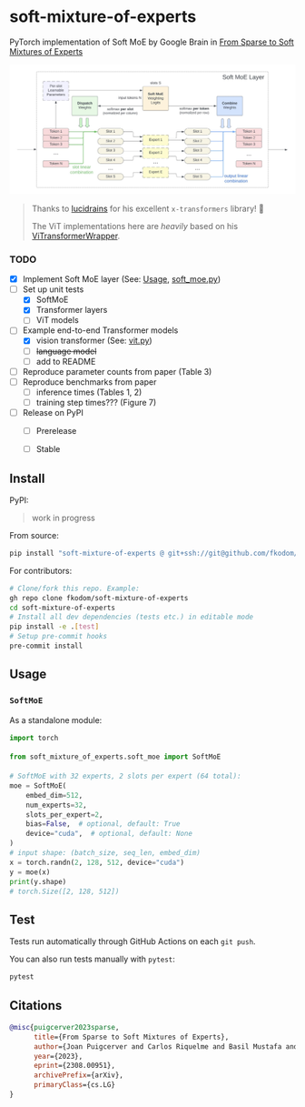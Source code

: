 # soft-mixture-of-experts

PyTorch implementation of Soft MoE by Google Brain in [From Sparse to Soft Mixtures of Experts](https://arxiv.org/abs/2308.00951.pdf)

<img src="doc/soft-moe-layer.jpeg" alt="soft-moe-layer" width="600"/>

> Thanks to [lucidrains](github.com/lucidrains) for his excellent `x-transformers` library! 🎉
> 
> The ViT implementations here are *heavily* based on his [ViTransformerWrapper](https://github.com/lucidrains/x-transformers/blob/7395ebd9bfaea85ef8358e1d46ca176351058017/x_transformers/x_transformers.py#L1215).

### TODO

- [x] Implement Soft MoE layer (See: [Usage](#softmoe), [soft_moe.py](./soft_mixture_of_experts/soft_moe.py))
- [ ] Set up unit tests
    - [x] SoftMoE
    - [x] Transformer layers
    - [ ] ViT models
- [ ] Example end-to-end Transformer models
    - [x] vision transformer (See: [vit.py](./soft_mixture_of_experts/vit.py))
    - [ ] ~~language model~~
    - [ ] add to README
- [ ] Reproduce parameter counts from paper (Table 3)
- [ ] Reproduce benchmarks from paper
    - [ ] inference times (Tables 1, 2)
    - [ ] training step times??? (Figure 7)
- [ ] Release on PyPI
    - [ ] Prerelease
    - [ ] Stable


## Install

PyPI:
> work in progress

From source:
```bash
pip install "soft-mixture-of-experts @ git+ssh://git@github.com/fkodom/soft-mixture-of-experts.git"
```

For contributors:
```bash
# Clone/fork this repo. Example:
gh repo clone fkodom/soft-mixture-of-experts
cd soft-mixture-of-experts
# Install all dev dependencies (tests etc.) in editable mode
pip install -e .[test]
# Setup pre-commit hooks
pre-commit install
```


## Usage

### `SoftMoE`

As a standalone module:

```python
import torch

from soft_mixture_of_experts.soft_moe import SoftMoE

# SoftMoE with 32 experts, 2 slots per expert (64 total):
moe = SoftMoE(
    embed_dim=512,
    num_experts=32,
    slots_per_expert=2,
    bias=False,  # optional, default: True
    device="cuda",  # optional, default: None
)
# input shape: (batch_size, seq_len, embed_dim)
x = torch.randn(2, 128, 512, device="cuda")
y = moe(x)
print(y.shape)
# torch.Size([2, 128, 512])
```


## Test

Tests run automatically through GitHub Actions on each `git push`.

You can also run tests manually with `pytest`:
```bash
pytest
```


## Citations

```bibtex
@misc{puigcerver2023sparse,
      title={From Sparse to Soft Mixtures of Experts}, 
      author={Joan Puigcerver and Carlos Riquelme and Basil Mustafa and Neil Houlsby},
      year={2023},
      eprint={2308.00951},
      archivePrefix={arXiv},
      primaryClass={cs.LG}
}
```
